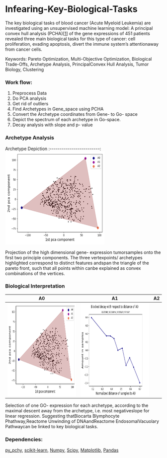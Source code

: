 # Infearing-Key-Biological-Tasks
The key biological tasks of blood cancer (Acute Myeloid Leukemia) are investigated using an unsupervised machine learning model: A principal convex hull analysis (PCHA)[[1]] of the gene expressions of 451 patients revealed three main biological tasks for this type of cancer: cell proliferation, evading apoptosis, divert the immune system’s attentionaway from cancer cells.


Keywords: Pareto Optimization, Multi-Objective Optimization, Biological Trade-Offs, Archetype Analysis, PrincipalConvex Hull Analysis, Tumor Biology, Clustering 

### Work flow: 
1.  Preprocess Data
2.  Do PCA analysis
3.  Get rid of outliers
4.  Find Archetypes in Gene_space using PCHA
5.  Convert the Archetype coordinates from Gene- to Go- space
5.  Depict the spectrum of each archetype in Go-space.
6.  Decay analysis with slope and p- value


### Archetype Analysis
 Archetype Depiction 
:-------------------------:
 <img src="https://github.com/david-alber/Infearing-Key-Biological-Tasks/blob/37decf4c2387de070ba6d8f462c58bfb2a01a366/Images/archePlot.png" width="320" height="300" />  
 
Projection of the high dimensional gene- expression tumorsamples onto the first two principle components. The three vertexpoints/ archetypes highlighted correspond to distinct features andspan the triangle of the pareto front, such that all points within canbe explained as convex combinations of the vertices.

### Biological Interpretation
  A0 | A1 | A2  
:-------------------------:|:-------------------------:|:-------------------------:
 <img src="https://github.com/david-alber/Infearing-Key-Biological-Tasks/blob/37decf4c2387de070ba6d8f462c58bfb2a01a366/Images/archePlot.png" width="320" height="300" />  |  <img src="https://github.com/david-alber/Infearing-Key-Biological-Tasks/blob/37decf4c2387de070ba6d8f462c58bfb2a01a366/Images/A0decay.png" width="320" height="300" />

Selection of one GO- expression for each archetype, according to the maximal descent away from the archetype, i.e. most negativeslope for linear regression.  Suggesting thatBiocarta Blymphocyte Phathway,Reactome Unwinding of DNAandReactome EndosomalVacuolary Pathwaycan be linked to key biological tasks.



### Dependencies:
 [py_pchy](https://pypi.org/project/py-pcha/), 
 [scikit-learn](https://scikit-learn.org/stable/), 
 [Numpy](https://numpy.org/), 
 [Scipy](https://www.scipy.org/), 
 [Matplotlib](https://matplotlib.org/), 
 [Pandas](https://pandas.pydata.org/)
 
 
 [1]:https://arxiv.org/abs/1901.10799
